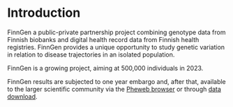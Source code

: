 # Introduction

FinnGen a public-private partnership project combining genotype data from Finnish biobanks and digital health record data from Finnish health registries. FinnGen provides a unique opportunity to study genetic variation in relation to disease trajectories in an isolated population.

FinnGen is a growing project, aiming at 500,000 individuals in 2023. 

FinnGen results are subjected to one year embargo and, after that, available to the larger scientific community via the [Pheweb browser](http://r2.finngen.fi/) or through [data download](data-download.md). 

